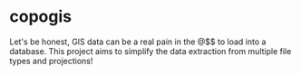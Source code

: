 # copogis
Let's be honest, GIS data can be a real pain in the @$$ to load into a database.  This project aims to simplify the data extraction from multiple file types and projections!

